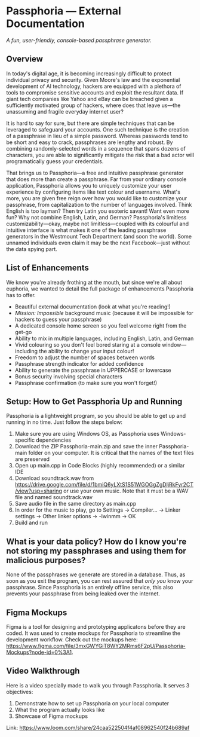 # Passphoria — External Documentation
*A fun, user-friendly, console-based passphrase generator.*

## Overview
In today's digital age, it is becoming increasingly difficult to protect individual privacy and security. Given Moore's law and the exponential development of AI technology, hackers are equipped with a plethora of tools to compromise sensitive accounts and exploit the resultant data. If giant tech companies like Yahoo and eBay can be breached given a sufficiently motivated group of hackers, where does that leave us—the unassuming and fragile everyday internet user? 

It is hard to say for sure, but there are simple techniques that can be leveraged to safeguard your accounts. One such technique is the creation of a passphrase in lieu of a simple password. Whereas passwords tend to be short and easy to crack, passphrases are lengthy and robust. By combining randomly-selected words in a sequence that spans dozens of characters, you are able to significantly mitigate the risk that a bad actor will programatically guess your credentials.

That brings us to Passphoria—a free and intuitive passphrase generator that does more than create a passphrase. Far from your ordinary console application, Passphoria allows you to uniquely customize your user experience by configuring items like text colour and username. What's more, you are given free reign over how you would like to customize your passphrase, from capitalization to the number of languages involved. Think English is too layman? Then try Latin you esoteric savant! Want even more fun? Why not combine English, Latin, and German? Passphoria's limitless customizability—okay, maybe not limitless—coupled with its colourful and intuitive interface is what makes it one of the leading passphrase generators in the Westmount Tech Department (and soon the world). Some unnamed individuals even claim it may be the next Facebook—just without the data spying part.

## List of Enhancements
We know you're already frothing at the mouth, but since we're all about euphoria, we wanted to detail the full package of enhancements Passphoria has to offer.

* Beautiful external documentation (look at what you're reading!)
* *Mission: Impossible* background music (because it will be impossible for hackers to guess your passphrase)
* A dedicated console home screen so you feel welcome right from the get-go
* Ability to mix in multiple languages, including English, Latin, and German
* Vivid colouring so you don't feel bored staring at a console window—including the ability to change your input colour!
* Freedom to adjust the number of spaces between words
* Passphrase strength indicator for added confidence
* Ability to generate the passphrase in UPPERCASE or lowercase
* Bonus security involving special characters
* Passphrase confirmation (to make sure you won't forget!)

## Setup: How to Get Passphoria Up and Running
Passphoria is a lightweight program, so you should be able to get up and running in no time. Just follow the steps below:
1. Make sure you are using Windows OS, as Passphoria uses Windows-specific dependencies
2. Download the ZIP Passphoria-main.zip and save the inner Passphoria-main folder on your computer. It is critical that the names of the text files are preserved
3. Open up main.cpp in Code Blocks (highly recommended) or a similar IDE
4. Download soundtrack.wav from https://drive.google.com/file/d/1bmiQ6yLXtS1S51WGOGgZgDIjRkFyr2CT/view?usp=sharing or use your own music. Note that it must be a WAV file and named soundtrack.wav
5. Save audio file in the same directory as main.cpp
6. In order for the music to play, go to Settings → Compiler... → Linker settings -> Other linker options -> -lwinmm -> OK
7. Build and run

## What is your data policy? How do I know you're not storing my passphrases and using them for malicious purposes?
None of the passphrases we generate are stored in a database. Thus, as soon as you exit the program, you can rest assured that *only you* know your passphrase. Since Passphoria is an entirely offline service, this also prevents your passphrase from being leaked over the internet.

## Figma Mockups
Figma is a tool for designing and prototyping applicatons before they are coded. It was used to create mockups for Passphoria to streamline the development workflow. Check out the mockups here: https://www.figma.com/file/3mxGWYGiT8WY2MRms6F2pU/Passphoria-Mockups?node-id=0%3A1.

## Video Walkthrough
Here is a video specially made to walk you through Passphoria. It serves 3 objectives:
1. Demonstrate how to set up Passphoria on your local computer
2. What the program actually looks like
3. Showcase of Figma mockups

Link: https://www.loom.com/share/24caa522504f4af08962540f24b689af
